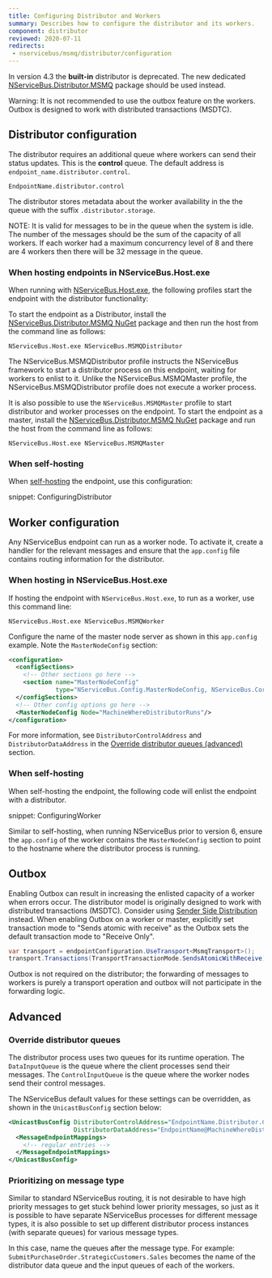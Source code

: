 ```yaml
---
title: Configuring Distributor and Workers
summary: Describes how to configure the distributor and its workers.
component: distributor
reviewed: 2020-07-11
redirects:
 - nservicebus/msmq/distributor/configuration
---
```


In version 4.3 the **built-in** distributor is deprecated. The new dedicated [NServiceBus.Distributor.MSMQ](https://www.nuget.org/packages/NServiceBus.Distributor.MSMQ) package should be used instead.

Warning: It is not recommended to use the outbox feature on the workers. Outbox is designed to work with distributed transactions (MSDTC).

## Distributor configuration

The distributor requires an additional queue where workers can send their status updates. This is the **control** queue. The default address is `endpoint_name.distributor.control`.

```
EndpointName.distributor.control
```

The distributor stores metadata about the worker availability in the the queue with the suffix `.distributor.storage`.

NOTE: It is valid for messages to be in the queue when the system is idle. The number of the messages should be the sum of the capacity of all workers. If each worker had a maximum concurrency level of 8 and there are 4 workers then there will be 32 message in the queue.

### When hosting endpoints in NServiceBus.Host.exe

When running with [NServiceBus.Host.exe](/nservicebus/hosting/), the following profiles start the endpoint with the distributor functionality:

To start the endpoint as a Distributor, install the [NServiceBus.Distributor.MSMQ NuGet](https://www.nuget.org/packages/NServiceBus.Distributor.MSMQ) package and then run the host from the command line as follows:

```dos
NServiceBus.Host.exe NServiceBus.MSMQDistributor
```

The NServiceBus.MSMQDistributor profile instructs the NServiceBus framework to start a distributor process on this endpoint, waiting for workers to enlist to it. Unlike the NServiceBus.MSMQMaster profile, the NServiceBus.MSMQDistributor profile does not execute a worker process.

It is also possible to use the `NServiceBus.MSMQMaster` profile to start distributor and worker processes on the endpoint. To start the endpoint as a master, install the [NServiceBus.Distributor.MSMQ NuGet](https://www.nuget.org/packages/NServiceBus.Distributor.MSMQ) package and run the host from the command line as follows:

```dos
NServiceBus.Host.exe NServiceBus.MSMQMaster
```

### When self-hosting

When [self-hosting](/nservicebus/hosting/) the endpoint, use this configuration:

snippet: ConfiguringDistributor

## Worker configuration

Any NServiceBus endpoint can run as a worker node. To activate it, create a handler for the relevant messages and ensure that the `app.config` file contains routing information for the distributor.


### When hosting in NServiceBus.Host.exe

If hosting the endpoint with `NServiceBus.Host.exe`, to run as a worker, use this command line:

```dos
NServiceBus.Host.exe NServiceBus.MSMQWorker
```

Configure the name of the master node server as shown in this `app.config` example. Note the `MasterNodeConfig` section:

```xml
<configuration>
  <configSections>
    <!-- Other sections go here -->
    <section name="MasterNodeConfig"
             type="NServiceBus.Config.MasterNodeConfig, NServiceBus.Core" />
  </configSections>
  <!-- Other config options go here -->
  <MasterNodeConfig Node="MachineWhereDistributorRuns"/>
</configuration>
```

For more information, see `DistributorControlAddress` and `DistributorDataAddress` in the [Override distributor queues (advanced)](#advanced-override-distributor-queues) section.


### When self-hosting

When self-hosting the endpoint, the following code will enlist the endpoint with a distributor.

snippet: ConfiguringWorker

Similar to self-hosting, when running NServiceBus prior to version 6, ensure the `app.config` of the worker contains the `MasterNodeConfig` section to point to the hostname where the distributor process is running.

## Outbox

Enabling Outbox can result in increasing the enlisted capacity of a worker when errors occur. The distributor model is originally designed to work with distributed transactions (MSDTC). Consider using [Sender Side Distribution](/transports/msmq/sender-side-distribution.md) instead. When enabling Outbox on a worker or master, explicitly set transaction mode to "Sends atomic with receive" as the Outbox sets the default transaction mode to "Receive Only".

```c#
var transport = endpointConfiguration.UseTransport<MsmqTransport>();
transport.Transactions(TransportTransactionMode.SendsAtomicWithReceive);
```

Outbox is not required on the distributor; the forwarding of messages to workers is purely a transport operation and outbox will not participate in the forwarding logic.

## Advanced

### Override distributor queues

The distributor process uses two queues for its runtime operation. The `DataInputQueue` is the queue where the client processes send their messages. The `ControlInputQueue` is the queue where the worker nodes send their control messages.


The NServiceBus default values for these settings can be overridden, as shown in the `UnicastBusConfig` section below:

```xml
<UnicastBusConfig DistributorControlAddress="EndpointName.Distributor.Control@MachineWhereDistributorRuns"
                  DistributorDataAddress="EndpointName@MachineWhereDistributorRuns">
  <MessageEndpointMappings>
    <!-- regular entries -->
  </MessageEndpointMappings>
</UnicastBusConfig>
```


### Prioritizing on message type

Similar to standard NServiceBus routing, it is not desirable to have high priority messages to get stuck behind lower priority messages, so just as it is possible to have separate NServiceBus processes for different message types, it is also possible to set up different distributor process instances (with separate queues) for various message types.

In this case, name the queues after the message type. For example: `SubmitPurchaseOrder.StrategicCustomers.Sales` becomes the name of the distributor data queue and the input queues of each of the workers.
